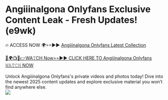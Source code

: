 # Angiiinalgona Onlyfans Exclusive Content Leak - Fresh Updates! (e9wk)

🔥 ACCESS NOW 🌍==►► <a href="https://tinyurl.com/kvy9nzfs" rel="nofollow">Angiiinalgona Onlyfans Latest Collection</a>
<br><br>
[🔴🌍📺📱👉WA𝚃CH Now==►► CLICK HERE TO Angiiinalgona Onlyfans 𝚆𝙰𝚃𝙲𝙷 NOW](https://tinyurl.com/kvy9nzfs)
<br><br>
Unlock Angiiinalgona Onlyfans's private videos and photos today! Dive into the newest 2025 content updates and explore exclusive material you won’t find anywhere else.
<br>
<a href="https://tinyurl.com/kvy9nzfs" rel="nofollow" data-target="animated-image.originalLink"><img src="https://camo.githubusercontent.com/8a4f000d20f83aca3bf7ec5f350d767afa0574a8a352519fd8cfa583a6f93a33/68747470733a2f2f692e696d6775722e636f6d2f644a486b345a712e676966" data-canonical-src="https://i.imgur.com/dJHk4Zq.gif" style="max-width: 100%; display: inline-block;" data-target="animated-image.originalImage"></a>
<br>
